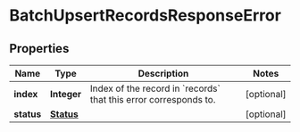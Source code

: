 

# BatchUpsertRecordsResponseError

## Properties

Name | Type | Description | Notes
------------ | ------------- | ------------- | -------------
**index** | **Integer** | Index of the record in &#x60;records&#x60; that this error corresponds to. |  [optional]
**status** | [**Status**](Status.md) |  |  [optional]




